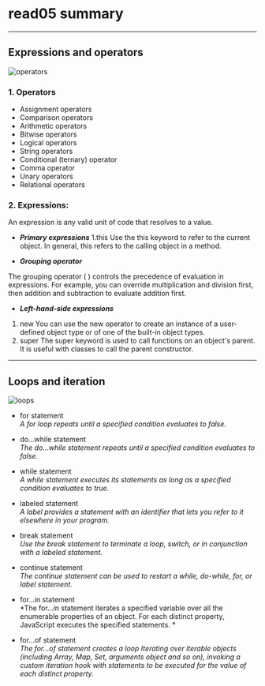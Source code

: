 # read05 summary
---
## Expressions and operators

![operators](https://data-flair.training/blogs/wp-content/uploads/sites/2/2019/03/JavaScript-Operators-1200x720.jpg)

### 1. Operators
* Assignment operators
* Comparison operators
* Arithmetic operators
* Bitwise operators
* Logical operators
* String operators
* Conditional (ternary) operator
* Comma operator
* Unary operators
* Relational operators
### 2. Expressions:
 An expression is any valid unit of code that resolves to a value.
 * ***Primary expressions*** 
 1.this
Use the this keyword to refer to the current object. In general, this refers to the calling object in a method. 

 * ***Grouping operator***

 The grouping operator ( ) controls the precedence of evaluation in expressions. For example, you can override multiplication and division first, then addition and subtraction to evaluate addition first.


 * ***Left-hand-side expressions***
 1. new
You can use the new operator to create an instance of a user-defined object type or of one of the built-in object types. 
 2. super
The super keyword is used to call functions on an object's parent. It is useful with classes to call the parent constructor.
---
## Loops and iteration

![loops](https://data-flair.training/blogs/wp-content/uploads/sites/2/2019/07/JavaScript-Loops-1200x900.jpg)

* for statement  
*A for loop repeats until a specified condition evaluates to false.*

* do...while statement  
*The do...while statement repeats until a specified condition evaluates to false.*
* while statement  
*A while statement executes its statements as long as a specified condition evaluates to true.*
* labeled statement  
*A label provides a statement with an identifier that lets you refer to it elsewhere in your program.*
* break statement  
*Use the break statement to terminate a loop, switch, or in conjunction with a labeled statement.*
* continue statement  
*The continue statement can be used to restart a while, do-while, for, or label statement.*
* for...in statement  
*The for...in statement iterates a specified variable over all the enumerable properties of an object. For each distinct property, JavaScript executes the specified statements. *
* for...of statement  
*The for...of statement creates a loop Iterating over iterable objects (including Array, Map, Set, arguments object and so on), invoking a custom iteration hook with statements to be executed for the value of each distinct property.*

